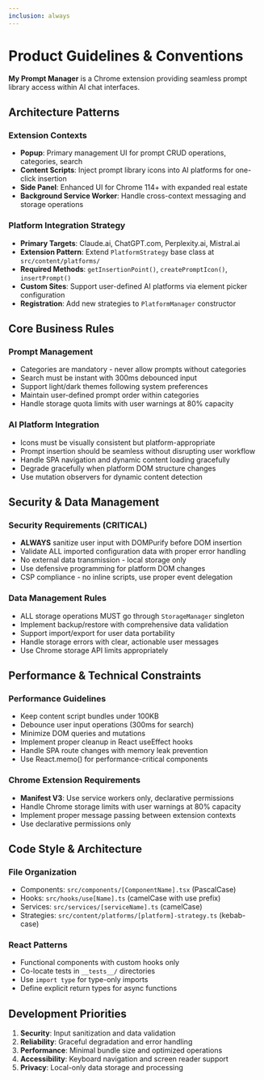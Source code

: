 ```yaml
---
inclusion: always
---
```


# Product Guidelines & Conventions

**My Prompt Manager** is a Chrome extension providing seamless prompt library access within AI chat interfaces.

## Architecture Patterns

### Extension Contexts
- **Popup**: Primary management UI for prompt CRUD operations, categories, search
- **Content Scripts**: Inject prompt library icons into AI platforms for one-click insertion  
- **Side Panel**: Enhanced UI for Chrome 114+ with expanded real estate
- **Background Service Worker**: Handle cross-context messaging and storage operations

### Platform Integration Strategy
- **Primary Targets**: Claude.ai, ChatGPT.com, Perplexity.ai, Mistral.ai
- **Extension Pattern**: Extend `PlatformStrategy` base class at `src/content/platforms/`
- **Required Methods**: `getInsertionPoint()`, `createPromptIcon()`, `insertPrompt()`
- **Custom Sites**: Support user-defined AI platforms via element picker configuration
- **Registration**: Add new strategies to `PlatformManager` constructor

## Core Business Rules

### Prompt Management
- Categories are mandatory - never allow prompts without categories
- Search must be instant with 300ms debounced input
- Support light/dark themes following system preferences
- Maintain user-defined prompt order within categories
- Handle storage quota limits with user warnings at 80% capacity

### AI Platform Integration
- Icons must be visually consistent but platform-appropriate
- Prompt insertion should be seamless without disrupting user workflow
- Handle SPA navigation and dynamic content loading gracefully
- Degrade gracefully when platform DOM structure changes
- Use mutation observers for dynamic content detection

## Security & Data Management

### Security Requirements (CRITICAL)
- **ALWAYS** sanitize user input with DOMPurify before DOM insertion
- Validate ALL imported configuration data with proper error handling
- No external data transmission - local storage only
- Use defensive programming for platform DOM changes
- CSP compliance - no inline scripts, use proper event delegation

### Data Management Rules
- ALL storage operations MUST go through `StorageManager` singleton
- Implement backup/restore with comprehensive data validation
- Support import/export for user data portability
- Handle storage errors with clear, actionable user messages
- Use Chrome storage API limits appropriately

## Performance & Technical Constraints

### Performance Guidelines
- Keep content script bundles under 100KB
- Debounce user input operations (300ms for search)
- Minimize DOM queries and mutations
- Implement proper cleanup in React useEffect hooks
- Handle SPA route changes with memory leak prevention
- Use React.memo() for performance-critical components

### Chrome Extension Requirements
- **Manifest V3**: Use service workers only, declarative permissions
- Handle Chrome storage limits with user warnings at 80% capacity
- Implement proper message passing between extension contexts
- Use declarative permissions only

## Code Style & Architecture

### File Organization
- Components: `src/components/[ComponentName].tsx` (PascalCase)
- Hooks: `src/hooks/use[Name].ts` (camelCase with use prefix)
- Services: `src/services/[serviceName].ts` (camelCase)
- Strategies: `src/content/platforms/[platform]-strategy.ts` (kebab-case)

### React Patterns
- Functional components with custom hooks only
- Co-locate tests in `__tests__/` directories
- Use `import type` for type-only imports
- Define explicit return types for async functions

## Development Priorities
1. **Security**: Input sanitization and data validation
2. **Reliability**: Graceful degradation and error handling  
3. **Performance**: Minimal bundle size and optimized operations
4. **Accessibility**: Keyboard navigation and screen reader support
5. **Privacy**: Local-only data storage and processing